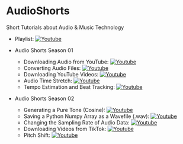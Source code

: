 # AudioShorts
Short Tutorials about Audio &amp; Music Technology

- Playlist: [![Youtube](https://badgen.net/badge/Launch/on%20YouTube/red?icon=terminal)](https://youtube.com/playlist?list=PL6QnpHKwdPYh3a5wn5KSc-JkPw7Y--VLJ)

- Audio Shorts Season 01
  - Downloading Audio from YouTube: [![Youtube](https://badgen.net/badge/Launch/on%20YouTube/red?icon=terminal)](https://www.youtube.com/embed/s6cTrUWg1q8)
  - Converting Audio Files: [![Youtube](https://badgen.net/badge/Launch/on%20YouTube/red?icon=terminal)](https://www.youtube.com/embed/-pZthpqm90o)
  - Downloading YouTube Videos: [![Youtube](https://badgen.net/badge/Launch/on%20YouTube/red?icon=terminal)](https://www.youtube.com/embed/d4NX9gqNGG0)
  - Audio Time Stretch: [![Youtube](https://badgen.net/badge/Launch/on%20YouTube/red?icon=terminal)](https://www.youtube.com/embed/gElTLOtYIL8)
  - Tempo Estimation and Beat Tracking: [![Youtube](https://badgen.net/badge/Launch/on%20YouTube/red?icon=terminal)](https://www.youtube.com/embed/_iNY2wjZAxU)

- Audio Shorts Season 02
  - Generating a Pure Tone (Cosine): [![Youtube](https://badgen.net/badge/Launch/on%20YouTube/red?icon=terminal)](https://www.youtube.com/embed/p3sk80-dMIE)
  - Saving a Python Numpy Array as a Wavefile (.wav): [![Youtube](https://badgen.net/badge/Launch/on%20YouTube/red?icon=terminal)](https://www.youtube.com/embed/7QGLh3zND2E)
  - Changing the Sampling Rate of Audio Data: [![Youtube](https://badgen.net/badge/Launch/on%20YouTube/red?icon=terminal)](https://www.youtube.com/embed/_OdiRH2X_vA)
  - Downloading Videos from TikTok: [![Youtube](https://badgen.net/badge/Launch/on%20YouTube/red?icon=terminal)](https://www.youtube.com/embed/oE7sUIT0bd8)
  - Pitch Shift: [![Youtube](https://badgen.net/badge/Launch/on%20YouTube/red?icon=terminal)](https://www.youtube.com/embed/0ltwgPtE1WY)
